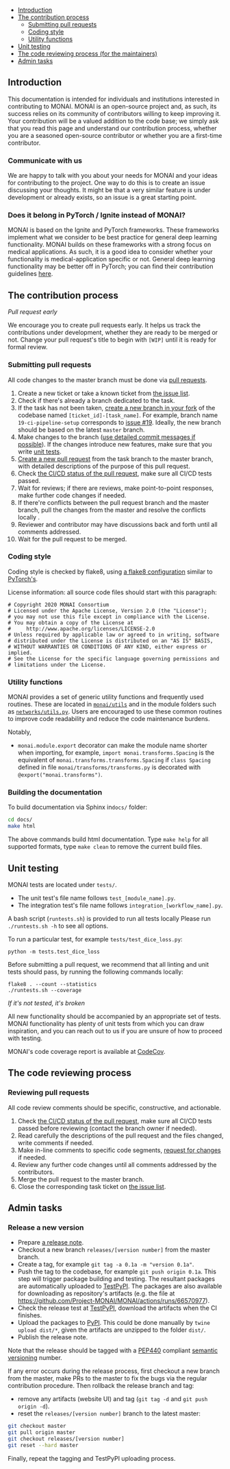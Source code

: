 - [Introduction](#introduction)
- [The contribution process](#the-contribution-process)
  * [Submitting pull requests](#submitting-pull-requests)
  * [Coding style](#coding-style)
  * [Utility functions](#utility-functions)
- [Unit testing](#unit-testing)
- [The code reviewing process (for the maintainers)](#the-code-reviewing-process)
- [Admin tasks](#admin-tasks)

## Introduction


This documentation is intended for individuals and institutions interested in contributing to MONAI. MONAI is an open-source project and, as such, its success relies on its community of contributors willing to keep improving it. Your contribution will be a valued addition to the code base; we simply ask that you read this page and understand our contribution process, whether you are a seasoned open-source contributor or whether you are a first-time contributor.

### Communicate with us

We are happy to talk with you about your needs for MONAI and your ideas for contributing to the project. One way to do this is to create an issue discussing your thoughts. It might be that a very similar feature is under development or already exists, so an issue is a great starting point.

### Does it belong in PyTorch / Ignite  instead of MONAI?

MONAI is based on the Ignite and PyTorch frameworks. These frameworks implement what we consider to be best practice for general deep learning functionality. MONAI builds on these frameworks with a strong focus on medical applications. As such, it is a good idea to consider whether your functionality is medical-application specific or not. General deep learning functionality may be better off in PyTorch; you can find their contribution guidelines [here](https://pytorch.org/docs/stable/community/contribution_guide.html).

## The contribution process

_Pull request early_

We encourage you to create pull requests early. It helps us track the contributions under development, whether they are ready to be merged or not. Change your pull request's title to begin with `[WIP]` until it is ready for formal review.


### Submitting pull requests
All code changes to the master branch must be done via [pull requests](https://help.github.com/en/github/collaborating-with-issues-and-pull-requests/proposing-changes-to-your-work-with-pull-requests).
1. Create a new ticket or take a known ticket from [the issue list][monai issue list].
1. Check if there's already a branch dedicated to the task.
1. If the task has not been taken, [create a new branch in your fork](https://help.github.com/en/github/collaborating-with-issues-and-pull-requests/creating-a-pull-request-from-a-fork)
of the codebase named `[ticket_id]-[task_name]`.
For example, branch name `19-ci-pipeline-setup` corresponds to [issue #19](https://github.com/Project-MONAI/MONAI/issues/19).
Ideally, the new branch should be based on the latest `master` branch.
1. Make changes to the branch ([use detailed commit messages if possible](https://chris.beams.io/posts/git-commit/)). If the changes introduce new features, make sure that you write [unit tests](#unit-testing).
1. [Create a new pull request](https://help.github.com/en/desktop/contributing-to-projects/creating-a-pull-request) from the task branch to the master branch, with detailed descriptions of the purpose of this pull request.
1. Check [the CI/CD status of the pull request][github ci], make sure all CI/CD tests passed.
1. Wait for reviews; if there are reviews, make point-to-point responses, make further code changes if needed.
1. If there're conflicts between the pull request branch and the master branch, pull the changes from the master and resolve the conflicts locally .
1. Reviewer and contributor may have discussions back and forth until all comments addressed.
1. Wait for the pull request to be merged.

### Coding style
Coding style is checked by flake8, using [a flake8 configuration](./setup.cfg) similar to [PyTorch's](https://github.com/pytorch/pytorch/blob/master/.flake8).

License information: all source code files should start with this paragraph:
```
# Copyright 2020 MONAI Consortium
# Licensed under the Apache License, Version 2.0 (the "License");
# you may not use this file except in compliance with the License.
# You may obtain a copy of the License at
#     http://www.apache.org/licenses/LICENSE-2.0
# Unless required by applicable law or agreed to in writing, software
# distributed under the License is distributed on an "AS IS" BASIS,
# WITHOUT WARRANTIES OR CONDITIONS OF ANY KIND, either express or implied.
# See the License for the specific language governing permissions and
# limitations under the License.

```

### Utility functions
MONAI provides a set of generic utility functions and frequently used routines.
These are located in [``monai/utils``](./monai/utils/) and in the module folders such as [``networks/utils.py``](./monai/networks/).
Users are encouraged to use these common routines to improve code readability and reduce the code maintenance burdens.

Notably,
- ``monai.module.export`` decorator can make the module name shorter when importing,
for example, ``import monai.transforms.Spacing`` is the equivalent of ``monai.transforms.transforms.Spacing`` if
``class Spacing`` defined in file `monai/transforms/transforms.py` is decorated with ``@export("monai.transforms")``.

### Building the documentation
To build documentation via Sphinx in`docs/` folder:
```bash
cd docs/
make html
```
The above commands build html documentation. Type `make help` for all supported formats,
type `make clean` to remove the current build files.

## Unit testing
MONAI tests are located under `tests/`.

- The unit test's file name follows `test_[module_name].py`.
- The integration test's file name follows `integration_[workflow_name].py`.

A bash script (`runtests.sh`) is provided to run all tests locally
Please run ``./runtests.sh -h`` to see all options.

To run a particular test, for example `tests/test_dice_loss.py`:
```
python -m tests.test_dice_loss
```

Before submitting a pull request, we recommend that all linting and unit tests
should pass, by running the following commands locally:
```
flake8 . --count --statistics
./runtests.sh --coverage
```

_If it's not tested, it's broken_

All new functionality should be accompanied by an appropriate set of tests.
MONAI functionality has plenty of unit tests from which you can draw inspiration,
and you can reach out to us if you are unsure of how to proceed with testing.

MONAI's code coverage report is available at [CodeCov](https://codecov.io/gh/Project-MONAI/MONAI).

## The code reviewing process


### Reviewing pull requests
All code review comments should be specific, constructive, and actionable.
1. Check [the CI/CD status of the pull request][github ci], make sure all CI/CD tests passed before reviewing (contact the branch owner if needed).
1. Read carefully the descriptions of the pull request and the files changed, write comments if needed.
1. Make in-line comments to specific code segments, [request for changes](https://help.github.com/en/github/collaborating-with-issues-and-pull-requests/about-pull-request-reviews) if needed.
1. Review any further code changes until all comments addressed by the contributors.
1. Merge the pull request to the master branch.
1. Close the corresponding task ticket on [the issue list][monai issue list].

[github ci]: https://github.com/Project-MONAI/MONAI/actions
[monai issue list]: https://github.com/Project-MONAI/MONAI/issues


## Admin tasks

### Release a new version
- Prepare [a release note](https://github.com/Project-MONAI/MONAI/releases).
- Checkout a new branch `releases/[version number]` from the master branch.
- Create a tag, for example `git tag -a 0.1a -m "version 0.1a"`.
- Push the tag to the codebase, for example `git push origin 0.1a`.
  This step will trigger package building and testing.
  The resultant packages are automatically uploaded to
  [TestPyPI](https://test.pypi.org/project/monai/).  The packages are also available for downloading as
  repository's artifacts (e.g. the file at https://github.com/Project-MONAI/MONAI/actions/runs/66570977).
- Check the release test at [TestPyPI](https://test.pypi.org/project/monai/), download the artifacts when the CI finishes.
- Upload the packages to [PyPI](https://pypi.org/project/monai/).
  This could be done manually by ``twine upload dist/*``, given the artifacts are unzipped to the folder ``dist/``.
- Publish the release note.

Note that the release should be tagged with a [PEP440](https://www.python.org/dev/peps/pep-0440/) compliant
[semantic versioning](https://semver.org/spec/v2.0.0.html) number.

If any error occurs during the release process, first checkout a new branch from the master, make PRs to the master
to fix the bugs via the regular contribution procedure.
Then rollback the release branch and tag:
 - remove any artifacts (website UI) and tag (`git tag -d` and `git push origin -d`).
 - reset the `releases/[version number]` branch to the latest master:
 ```bash
git checkout master
git pull origin master
git checkout releases/[version number]
git reset --hard master
```
Finally, repeat the tagging and TestPyPI uploading process.

